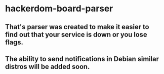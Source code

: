 # hackerdom-board-parser
## That's parser was created to make it easier to find out that your service is down or you lose flags.
## The ability to send notifications in Debian similar distros will be added soon.
